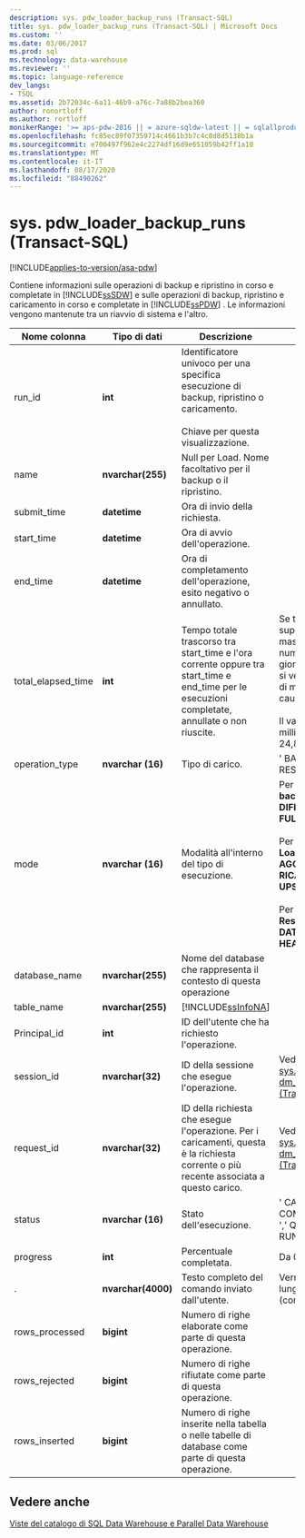 ```yaml
---
description: sys. pdw_loader_backup_runs (Transact-SQL)
title: sys. pdw_loader_backup_runs (Transact-SQL) | Microsoft Docs
ms.custom: ''
ms.date: 03/06/2017
ms.prod: sql
ms.technology: data-warehouse
ms.reviewer: ''
ms.topic: language-reference
dev_langs:
- TSQL
ms.assetid: 2b72034c-6a11-46b9-a76c-7a88b2bea360
author: ronortloff
ms.author: rortloff
monikerRange: '>= aps-pdw-2016 || = azure-sqldw-latest || = sqlallproducts-allversions'
ms.openlocfilehash: fc85ec89f07359714c4661b3b7c4c8d8d5138b1a
ms.sourcegitcommit: e700497f962e4c2274df16d9e651059b42ff1a10
ms.translationtype: MT
ms.contentlocale: it-IT
ms.lasthandoff: 08/17/2020
ms.locfileid: "88490262"
---
```

# <a name="syspdw_loader_backup_runs-transact-sql"></a>sys. pdw_loader_backup_runs (Transact-SQL)
[!INCLUDE[applies-to-version/asa-pdw](../../includes/applies-to-version/asa-pdw.md)]

  Contiene informazioni sulle operazioni di backup e ripristino in corso e completate in [!INCLUDE[ssSDW](../../includes/sssdw-md.md)] e sulle operazioni di backup, ripristino e caricamento in corso e completate in [!INCLUDE[ssPDW](../../includes/sspdw-md.md)] . Le informazioni vengono mantenute tra un riavvio di sistema e l'altro.  
  
|Nome colonna|Tipo di dati|Descrizione|Range|  
|-----------------|---------------|-----------------|-----------|  
|run_id|**int**|Identificatore univoco per una specifica esecuzione di backup, ripristino o caricamento.<br /><br /> Chiave per questa visualizzazione.||  
|name|**nvarchar(255)**|Null per Load. Nome facoltativo per il backup o il ripristino.||  
|submit_time|**datetime**|Ora di invio della richiesta.||  
|start_time|**datetime**|Ora di avvio dell'operazione.||  
|end_time|**datetime**|Ora di completamento dell'operazione, esito negativo o annullato.||  
|total_elapsed_time|**int**|Tempo totale trascorso tra start_time e l'ora corrente oppure tra start_time e end_time per le esecuzioni completate, annullate o non riuscite.|Se total_elapsed_time supera il valore massimo per un numero intero (24,8 giorni in millisecondi), si verificherà un errore di materializzazione causato da un overflow.<br /><br /> Il valore massimo in millisecondi equivale a 24,8 giorni.|  
|operation_type|**nvarchar (16)**|Tipo di carico.|' BACKUP ',' LOAD ',' RESTORE '|  
|mode|**nvarchar (16)**|Modalità all'interno del tipo di esecuzione.|Per operation_type = **backup**<br />**DIFFERENTIAL**<br />**FULL**<br /><br /> Per operation_type = **Load**<br />**AGGIUNGERE**<br />**RICARICARE**<br />**UPSERT**<br /><br /> Per operation_type = **Restore**<br />**DATABASE**<br />**HEADER_ONLY**|  
|database_name|**nvarchar(255)**|Nome del database che rappresenta il contesto di questa operazione||  
|table_name|**nvarchar(255)**|[!INCLUDE[ssInfoNA](../../includes/ssinfona-md.md)]||  
|Principal_id|**int**|ID dell'utente che ha richiesto l'operazione.||  
|session_id|**nvarchar(32)**|ID della sessione che esegue l'operazione.|Vedere session_id in [sys. dm_pdw_exec_sessions &#40;Transact-SQL&#41;](../../relational-databases/system-dynamic-management-views/sys-dm-pdw-exec-sessions-transact-sql.md).|  
|request_id|**nvarchar(32)**|ID della richiesta che esegue l'operazione. Per i caricamenti, questa è la richiesta corrente o più recente associata a questo carico.|Vedere request_id in [sys. dm_pdw_exec_requests &#40;Transact-SQL&#41;](../../relational-databases/system-dynamic-management-views/sys-dm-pdw-exec-requests-transact-sql.md).|  
|status|**nvarchar (16)**|Stato dell'esecuzione.|' CANCELLED ',' COMPLETED ',' FAILED ',' QUEUED ',' RUNNING '|  
|progress|**int**|Percentuale completata.|Da 0 a 100|  
|.|**nvarchar(4000)**|Testo completo del comando inviato dall'utente.|Verrà troncato se è più lungo di 4000 caratteri (conteggio di spazi).|  
|rows_processed|**bigint**|Numero di righe elaborate come parte di questa operazione.||  
|rows_rejected|**bigint**|Numero di righe rifiutate come parte di questa operazione.||  
|rows_inserted|**bigint**|Numero di righe inserite nella tabella o nelle tabelle di database come parte di questa operazione.||  
  
## <a name="see-also"></a>Vedere anche  
 [Viste del catalogo di SQL Data Warehouse e Parallel Data Warehouse](../../relational-databases/system-catalog-views/sql-data-warehouse-and-parallel-data-warehouse-catalog-views.md)  
  
  
